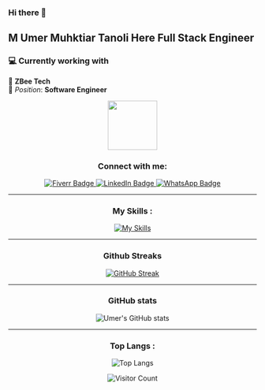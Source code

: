 ### Hi there 👋
## M Umer Muhktiar Tanoli Here Full Stack Engineer 
### 💻 **Currently working with**  
🎉 **ZBee Tech**  
🚀 *Position*: **Software Engineer**  

<div id="header" align="center">
  <img src="https://media.giphy.com/media/M9gbBd9nbDrOTu1Mqx/giphy.gif" width="100"/>
</div>

<div id="badges" align="center">
 
 <h3 align="center">Connect with me:</h3>

  <a href="https://www.fiverr.com/omerjh">
    <img src="https://img.shields.io/badge/Fiverr-green?style=for-the-badge&logo=fiverr&logoColor=white" alt="Fiverr Badge" />
  </a>
   <a href="https://www.linkedin.com/in/muhammad-umer-mukhtiar-52705b1ba">
    <img src="https://img.shields.io/badge/LinkedIn-blue?style=for-the-badge&logo=linkedin&logoColor=white" alt="LinkedIn Badge" />
  </a>
<a href="https://api.whatsapp.com/send?phone=+923479798518">
    <img src="https://img.shields.io/badge/WhatsApp-green?style=for-the-badge&logo=whatsapp&logoColor=white" alt="WhatsApp Badge" />
  </a>
</div>
<div align="center">

<hr>

 <h3 align="center">My Skills :</h3>

[![My Skills](https://skillicons.dev/icons?i=html,css,js,ts,react,angular,bootstrap,tailwind,firebase,nodejs,express,django,flask,php,mysql,sqlite,mongo,cpp,java,c,python,git,github,gitlab,vscode,eclipse,androidstudio,anaconda,npm,postman,redux,vite)](https://skillicons.dev)

 <hr>
 <h3 align="center">Github Streaks</h3>

 [![GitHub Streak](https://github-readme-streak-stats.herokuapp.com/?user=umerhere23&theme=dark)](https://git.io/streak-stats)

<hr>
 <h3 align="center"> GitHub stats</h3>

![Umer's GitHub stats](https://github-readme-stats.vercel.app/api?username=umerhere23&show_icons=true&theme=radical)
<hr> <h3 align="center">Top Langs :</h3>

![Top Langs](https://github-readme-stats.vercel.app/api/top-langs/?username=umerhere23&hide_progress=flase)
<br>

![Visitor Count](https://profile-counter.glitch.me/{umerhere23}/count.svg)

</div>
